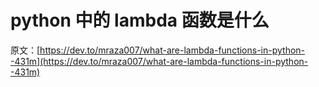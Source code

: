 # python 中的 lambda 函数是什么

原文：[https://dev.to/mraza007/what-are-lambda-functions-in-python--431m](https://dev.to/mraza007/what-are-lambda-functions-in-python--431m)